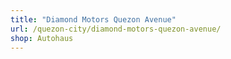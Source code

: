 ```yaml
---
title: "Diamond Motors Quezon Avenue"
url: /quezon-city/diamond-motors-quezon-avenue/
shop: Autohaus
---
```

